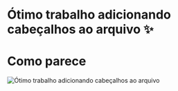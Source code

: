 # Ótimo trabalho adicionando cabeçalhos ao arquivo ✨
# Como parece
![Ótimo trabalho adicionando cabeçalhos ao arquivo](https://octodex.github.com/images/yaktocat.png)
